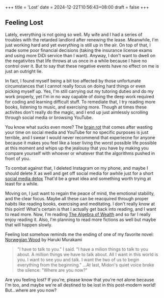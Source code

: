 +++
title = 'Lost'
date = 2024-12-22T10:56:43+08:00
draft = false
+++

## Feeling Lost

Lately, everything is not going so well. My wife and I had a series of troubles with the retarded landlord after renewing the lease. Meanwhile, I'm just working hard and yet everything is still up in the air. On top of that, I made some poor financial decisions (taking the insurance license exams and using more DiDi service than I want). Anyway, I don't want to dwell on the negativites that life throws at us once in a while because I have no control over it. But to say that these negative events have no effect on me is just an outright lie.

In fact, I found myself being a bit too affected by those unfortunate circumstances that I cannot really focus on doing hard things or even picking myself up. Yes, I'm still carrying out my tutoring duties and do my work properly, yet I'm in no way capable of doing the deep work required for coding and learning difficult stuff. To remediate that, I try reading more books, listening to music, and exercising more. Though at times these activites don't really do the magic, and I end up just aimlessly scrolling through social media or browsing YouTube.

You know what sucks even more? The [brain rot](https://corp.oup.com/news/brain-rot-named-oxford-word-of-the-year-2024/) that comes after wasting your time on social media and YouTube for no specific purposes is just terrible, and I swear I would never recommend that experiecne for anyone because it makes you feel like a loser living the worst possible life possible at this moment and whips up the jealousy that you have by making you compare yourself with whoever or whatever that the algorithms pushed in front of you.

To combat against that, I deleted Instagram on my phone, and maybe I should delete X as well and get off social media for awhile just for a short [social media detox](https://www.theguardian.com/media/2022/dec/15/i-didnt-realise-how-badly-it-affected-me-until-i-was-off-it-should-more-of-us-try-a-social-media-detox) That'd be a great idea and something worth trying at least for a while.

Moving on, I just want to regain the peace of mind, the emotional stability, and the clear focus. Maybe all these can be reacquired through proper habits like reading books, exercising and meditating. I don't really know at this point! What's certain is that I actually get back into reading, and I want to read more. Now, I'm reading [The Algebra of Wealth](https://www.amazon.com/Algebra-Wealth-Formula-Financial-Security/dp/0593714024) and so far I really enjoy reading it. Also, I'm planning to read more fictions as well but maybe that will happen slowly.

Feeling lost somehow reminds me the ending of one of my favorite novel: [Norwegian Wood](https://www.amazon.com/Norwegian-Wood-Haruki-Murakami/dp/0375704027) by Haruki Murakami

> "I have to talk to you." I said. "I have a milion things to talk to you about. A million things we have to talk about. All I want in this world is you. I want to see you and talk. I want the two of us to begin everything from the beginning." ...At last, Midori's quiet voice broke the silence: "Where are you now?"

Are you feeling lost? If you're, please know that you're not alone because I'm too, and maybe we're all destined to be lost in this post-modern world! But...where are you now?
